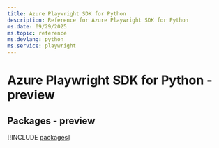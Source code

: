 ```yaml
---
title: Azure Playwright SDK for Python
description: Reference for Azure Playwright SDK for Python
ms.date: 09/29/2025
ms.topic: reference
ms.devlang: python
ms.service: playwright
---
```

# Azure Playwright SDK for Python - preview
## Packages - preview
[!INCLUDE [packages](playwright-index.md)]